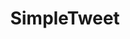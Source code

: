 ---
layout: ../../layouts/ProjectLayout.astro
title: SimpleTweet
date:
projectRole:
intro:
image:
  url:
  alt: "Temporary"
problem:
solution:
projectResults:
tech:
tools:
process:
reflection: 
---